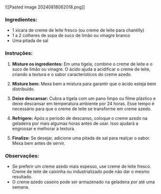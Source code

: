 ![[Pasted image 20240818062018.png]]
### Ingredientes:

- 1 xícara de creme de leite fresco (ou creme de leite para chantilly)
- 1 a 2 colheres de sopa de suco de limão ou vinagre branco
- Uma pitada de sal

### Instruções:

1. **Misture os ingredientes:** Em uma tigela, combine o creme de leite e o suco de limão ou vinagre. O ácido ajuda a acidificar o creme de leite, criando a textura e o sabor característicos do creme azedo.
    
2. **Misture bem:** Mexa bem a mistura para garantir que o ácido esteja bem distribuído.
    
3. **Deixe descansar:** Cubra a tigela com um pano limpo ou filme plástico e deixe descansar em temperatura ambiente por 24 horas. Esse tempo é necessário para que o creme de leite se transforme em creme azedo.
    
4. **Refrigere:** Após o período de descanso, coloque o creme azedo na geladeira por mais algumas horas antes de usar. Isso ajudará a engrossar e melhorar a textura.
    
5. **Finalize:** Se desejar, adicione uma pitada de sal para realçar o sabor. Mexa bem antes de servir.
    

### Observações:

- Se preferir um creme azedo mais espesso, use creme de leite fresco. Creme de leite de caixinha ou industrializado pode não dar o mesmo resultado.
- O creme azedo caseiro pode ser armazenado na geladeira por até uma semana.